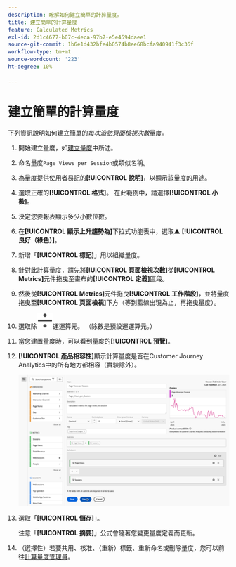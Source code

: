 ```yaml
---
description: 瞭解如何建立簡單的計算量度。
title: 建立簡單的計算量度
feature: Calculated Metrics
exl-id: 2d1c4677-b07c-4eca-97b7-e5e4594daee1
source-git-commit: 1b6e1d432bfe4b0574b8ee68bcfa940941f3c36f
workflow-type: tm+mt
source-wordcount: '223'
ht-degree: 10%

---
```


# 建立簡單的計算量度

下列資訊說明如何建立簡單的&#x200B;*每次造訪頁面檢視次數*&#x200B;量度。

1. 開始建立量度，如[建立量度](/help/components/calc-metrics/cm-workflow/cm-build-metrics.md)中所述。
1. 命名量度`Page Views per Session`或類似名稱。
1. 為量度提供使用者易記的&#x200B;**[!UICONTROL 說明]**，以顯示該量度的用途。
1. 選取正確的&#x200B;**[!UICONTROL 格式]**。 在此範例中，請選擇&#x200B;**[!UICONTROL 小數]**。
1. 決定您要報表顯示多少小數位數。
1. 在&#x200B;**[!UICONTROL 顯示上升趨勢為]**&#x200B;下拉式功能表中，選取▲ **[!UICONTROL 良好（綠色）]**。
1. 新增「**[!UICONTROL 標記]**」用以組織量度。
1. 針對此計算量度，請先將&#x200B;**[!UICONTROL 頁面檢視次數]**&#x200B;從&#x200B;**[!UICONTROL Metrics]**&#x200B;元件拖曳至畫布的&#x200B;**[!UICONTROL 定義]**&#x200B;區段。
1. 然後從&#x200B;**[!UICONTROL Metrics]**&#x200B;元件拖曳&#x200B;**[!UICONTROL 工作階段]**，並將量度拖曳至&#x200B;**[!UICONTROL 頁面檢視]**&#x200B;下方（等到藍線出現為止，再拖曳量度）。
1. 選取除![除](/help/assets/icons/Divide.svg)運運算元。 （除數是預設運運算元。）
1. 當您建置量度時，可以看到量度的&#x200B;**[!UICONTROL 預覽]**。
1. **[!UICONTROL 產品相容性]**&#x200B;顯示計算量度是否在Customer Journey Analytics中的所有地方都相容（實驗除外）。

   ![簡單計算量度](assets/simple-calculated-metric.png)
1. 選取「**[!UICONTROL 儲存]**」。

   注意「**[!UICONTROL 摘要]**」公式會隨著您變更量度定義而更新。

1. （選擇性）若要共用、核准、（重新）標籤、重新命名或刪除量度，您可以前往[計算量度管理員](/help/components/calc-metrics/cm-workflow/cm-manager.md)。

